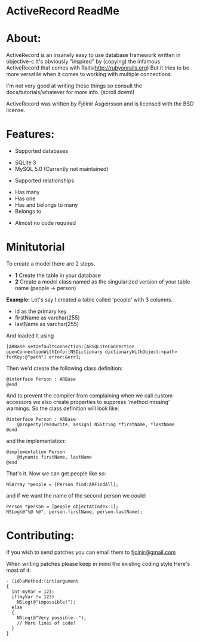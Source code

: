 ActiveRecord ReadMe
=====================

About:
======
ActiveRecord is an insanely easy to use database framework written in objective-c
It's obviously "inspired" by (copying) the infamous ActiveRecord that comes with Rails(http://rubyonrails.org)
But it tries to be more versatile when it comes to working with multiple connections.

I'm not very good at writing these things so consult the docs/tutorials/whatever for more info. (scroll down!)

ActiveRecord was written by Fjölnir Ásgeirsson and is licensed with the BSD license.

Features:
=========
 * Supported databases
  - SQLite 3
  - MySQL 5.0 (Currently not maintained)
 * Supported relationships
  - Has many
  - Has one
  - Has and belongs to many
  - Belongs to
 * Almost no code required

Minitutorial
=============
To create a model there are 2 steps.

 * **1** Create the table in your database
 * **2** Create a model class named as the singularized version of your table name (people -> person)

**Example:**
Let's say I created a table called 'people' with 3 columns.

 * id as the primary key
 * firstName as varchar(255)
 * lastName  as varchar(255)

And loaded it using

	[ARBase setDefaultConnection:[ARSQLiteConnection openConnectionWithInfo:[NSDictionary dictionaryWithObject:<path> forKey:@"path"] error:&err];

Then we'd create the following class definition:

	@interface Person : ARBase
	@end

And to prevent the compiler from complaining when we call custom accessors we also create properties
to suppress 'method missing' warnings. So the class definition will look like:

	@interface Person : ARBase
		@property(readwrite, assign) NSString *firstName, *lastName
	@end
	
and the implementation:

	@implementation Person
		@dynamic firstName, lastName
	@end

That's it. Now we can get people like so:

	NSArray *people = [Person find:ARFindAll];

and if we want the name of the second person we could:

	Person *person = [people objectAtIndex:1];
	NSLog(@"%@ %@", person.firstName, person.lastName);

Contributing:
=============
If you wish to send patches you can email them to fjolnir@gmail.com

When writing patches please keep in mind the existing coding style
Here's most of it:

	- (id)aMethod:(int)argument
	{
	  int myVar = 123;
	  if(myVar != 123)
	    NSLog(@"impossible!");
	  else
	  {
	    NSLog(@"Very possible..");
	    // More lines of code!
	  }
	}
